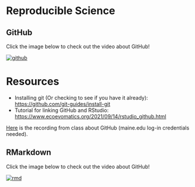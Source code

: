 # Reproducible Science

## GitHub 

Click the image below to check out the video about GitHub!

[![github](https://img.youtube.com/vi/wziH4nNIvLM/0.jpg)](https://www.youtube.com/watch?v=wziH4nNIvLM)

# Resources

* Installing git (Or checking to see if you have it already): https://github.com/git-guides/install-git
* Tutorial for linking GitHub and RStudio: https://www.ecoevomatics.org/2021/09/14/rstudio_github.html

[Here](https://video.maine.edu/media/BIO%20597%3A%20eco-evo%20theory/1_4lwfxxwy) is the recording from class about GitHub (maine.edu log-in credentials needed).


## RMarkdown

Click the image below to check out the video about GitHub!

[![rmd](https://img.youtube.com/vi/sjGyuQuh6tg/0.jpg)](https://www.youtube.com/watch?v=sjGyuQuh6tg)
